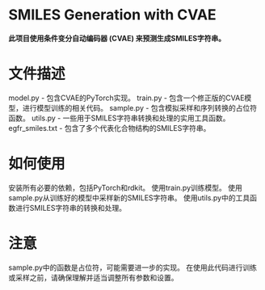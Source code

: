 # **SMILES Generation with CVAE**

**此项目使用条件变分自动编码器 (CVAE) 来预测生成SMILES字符串。**

# 文件描述
model.py - 包含CVAE的PyTorch实现。
train.py - 包含一个修正版的CVAE模型，进行模型训练的相关代码。
sample.py - 包含模拟采样和序列转换的占位符函数。
utils.py - 一些用于SMILES字符串转换和处理的实用工具函数。
egfr_smiles.txt - 包含了多个代表化合物结构的SMILES字符串。
# 如何使用
安装所有必要的依赖，包括PyTorch和rdkit。
使用train.py训练模型。
使用sample.py从训练好的模型中采样新的SMILES字符串。
使用utils.py中的工具函数进行SMILES字符串的转换和处理。
# 注意
sample.py中的函数是占位符，可能需要进一步的实现。
在使用此代码进行训练或采样之前，请确保理解并适当调整所有参数和设置。
